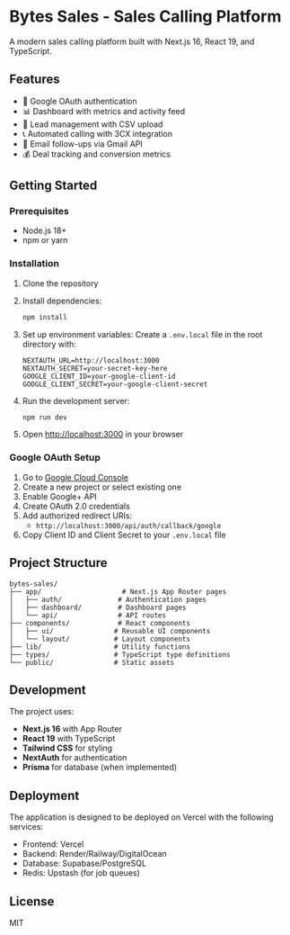 # Bytes Sales - Sales Calling Platform

A modern sales calling platform built with Next.js 16, React 19, and TypeScript.

## Features

- 🔐 Google OAuth authentication
- 📊 Dashboard with metrics and activity feed
- 👥 Lead management with CSV upload
- 📞 Automated calling with 3CX integration
- 📧 Email follow-ups via Gmail API
- 💰 Deal tracking and conversion metrics

## Getting Started

### Prerequisites

- Node.js 18+ 
- npm or yarn

### Installation

1. Clone the repository
2. Install dependencies:
   ```bash
   npm install
   ```

3. Set up environment variables:
   Create a `.env.local` file in the root directory with:
   ```env
   NEXTAUTH_URL=http://localhost:3000
   NEXTAUTH_SECRET=your-secret-key-here
   GOOGLE_CLIENT_ID=your-google-client-id
   GOOGLE_CLIENT_SECRET=your-google-client-secret
   ```

4. Run the development server:
   ```bash
   npm run dev
   ```

5. Open [http://localhost:3000](http://localhost:3000) in your browser

### Google OAuth Setup

1. Go to [Google Cloud Console](https://console.cloud.google.com/)
2. Create a new project or select existing one
3. Enable Google+ API
4. Create OAuth 2.0 credentials
5. Add authorized redirect URIs:
   - `http://localhost:3000/api/auth/callback/google`
6. Copy Client ID and Client Secret to your `.env.local` file

## Project Structure

```
bytes-sales/
├── app/                    # Next.js App Router pages
│   ├── auth/              # Authentication pages
│   ├── dashboard/         # Dashboard pages
│   └── api/               # API routes
├── components/            # React components
│   ├── ui/               # Reusable UI components
│   └── layout/           # Layout components
├── lib/                  # Utility functions
├── types/                # TypeScript type definitions
└── public/               # Static assets
```

## Development

The project uses:
- **Next.js 16** with App Router
- **React 19** with TypeScript
- **Tailwind CSS** for styling
- **NextAuth** for authentication
- **Prisma** for database (when implemented)

## Deployment

The application is designed to be deployed on Vercel with the following services:
- Frontend: Vercel
- Backend: Render/Railway/DigitalOcean
- Database: Supabase/PostgreSQL
- Redis: Upstash (for job queues)

## License

MIT